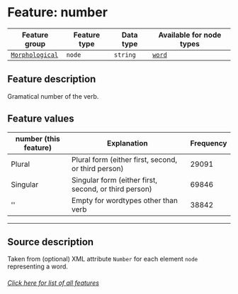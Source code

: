 # Feature: number

Feature group | Feature type | Data type | Available for node types
---  | --- | --- | ---
[`Morphological`](home.md#morphological-features) | `node` | `string`  | [`word`](wordnodefeatures.md#readme)

## Feature description

Gramatical number of the verb.

## Feature values

number (this feature) | Explanation | Frequency
--- | --- | ---
Plural | Plural form (either first, second, or third person) | 29091
Singular | Singular form (either first, second, or third person) | 69846
'' | Empty for wordtypes other than verb | 38842

---

## Source description

Taken from (optional) XML attribute `Number` for each element `node` representing a word.

###### [Click here for list of all features](home.md#readme)
